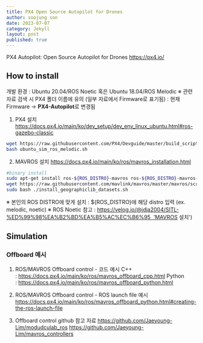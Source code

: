 ```yaml
---
title: PX4 Open Source Autopilot for Drones
author: soojung son
date: 2023-07-07
category: Jekyll
layout: post
published: true
---
```


PX4 Autopilot: Open Source Autopilot for Drones
https://px4.io/

## How to install
개발 환경 : Ubuntu 20.04/ROS Noetic 혹은 Ubuntu 18.04/ROS Melodic
※ 관련 자료 검색 시 PX4 폴더 이름에 유의 (일부 자료에서 Firmware로 표기됨) : 현재 Firmware → **PX4-Autopilot**로 변경됨

1. PX4 설치
https://docs.px4.io/main/ko/dev_setup/dev_env_linux_ubuntu.html#ros-gazebo-classic
```bash
wget https://raw.githubusercontent.com/PX4/Devguide/master/build_scripts/ubuntu_sim_ros_melodic.sh
bash ubuntu_sim_ros_melodic.sh
```

2. MAVROS 설치
https://docs.px4.io/main/ko/ros/mavros_installation.html
```bash
#binary install 
sudo apt-get install ros-${ROS_DISTRO}-mavros ros-${ROS_DISTRO}-mavros-extras ros-${ROS_DISTRO}-mavros-msgs
wget https://raw.githubusercontent.com/mavlink/mavros/master/mavros/scripts/install_geographiclib_datasets.sh
sudo bash ./install_geographiclib_datasets.sh
```
※ 본인의 ROS DISTRO에 맞게 설치 : ${ROS_DISTRO}에 해당 distro 입력 (ex. melodic, noetic)
※ ROS Noetic 참고 : https://velog.io/@jdja2004/SITL-%ED%99%98%EA%B2%BD%EA%B5%AC%EC%B6%95  'MAVROS 설치')

## Simulation
### Offboard 예시
1. ROS/MAVROS Offboard control - 코드 예시
C++ : https://docs.px4.io/main/ko/ros/mavros_offboard_cpp.html
Python : https://docs.px4.io/main/ko/ros/mavros_offboard_python.html

2. ROS/MAVROS Offboard control - ROS launch file 예시
https://docs.px4.io/main/ko/ros/mavros_offboard_python.html#creating-the-ros-launch-file

3. Offboard control github 참고 자료 
https://github.com/Jaeyoung-Lim/modudculab_ros
https://github.com/Jaeyoung-Lim/mavros_controllers
